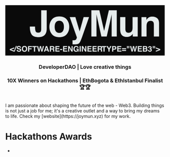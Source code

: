 <a href="https://joymun.xyz/" title="Website">
  <img alt="Hello, I'm Joy M" src="https://github.com/joyjsmun/joyjsmun/raw/main/images/title-1.png" width="812" />
</a>

<br>
<h3 align="center">DeveloperDAO | Love creative things </h3>
<h3 align="center">10X Winners on Hackathons | EthBogota & EthIstanbul Finalist 🏆🏆</h3>

<br>
I am passionate about shaping the future of the web - Web3. Building things is not just a job for me; it's a creative outlet and a way to bring my dreams to life. Check my [website](https://joymun.xyz) for my work.



# Hackathons Awards
<ul>
  <li></li>
</ul>


<!--


- 🔭 I’m currently working on ...
- 🌱 I’m currently learning ...
- 👯 I’m looking to collaborate on ...
- 🤔 I’m looking for help with ...
- 💬 Ask me about ...
- 📫 How to reach me: ...
- 😄 Pronouns: ...
- ⚡ Fun fact: ...
-->
